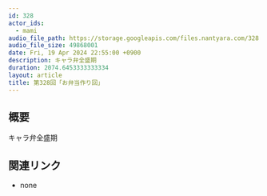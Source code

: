 ```yaml
---
id: 328
actor_ids:
  - mami
audio_file_path: https://storage.googleapis.com/files.nantyara.com/328.mp3
audio_file_size: 49868001
date: Fri, 19 Apr 2024 22:55:00 +0900
description: キャラ弁全盛期
duration: 2074.6453333333334
layout: article
title: 第328回「お弁当作り回」
---
```

## 概要

キャラ弁全盛期

## 関連リンク

* none
